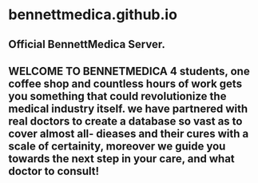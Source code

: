 # bennettmedica.github.io
Official BennettMedica Server.
------------------------------------------------------------------------------------------------------------------------------------------
WELCOME TO BENNETMEDICA
4 students, one coffee shop and countless hours of work gets you something that could revolutionize the medical industry itself. we have partnered with real doctors to create a database so vast as to cover almost all- dieases and their cures with a scale of certainity, moreover we guide you towards the next step in your care, and what doctor to consult!
------------------------------------------------------------------------------------------------------------------------------------------
